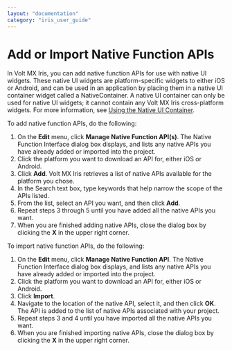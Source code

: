 ```yaml
---
layout: "documentation"
category: "iris_user_guide"
---
```

                          


Add or Import Native Function APIs
==================================

In Volt MX Iris, you can add native function APIs for use with native UI widgets. These native UI widgets are platform-specific widgets to either iOS or Android, and can be used in an application by placing them in a native UI container widget called a NativeContainer. A native UI container can only be used for native UI widgets; it cannot contain any Volt MX Iris cross-platform widgets. For more information, see [Using the Native UI Container](NativePlatformWidgets.html).

To add native function APIs, do the following:

1.  On the **Edit** menu, click **Manage Native Function API(s)**. The Native Function Interface dialog box displays, and lists any native APIs you have already added or imported into the project.
2.  Click the platform you want to download an API for, either iOS or Android.
3.  Click **Add**. Volt MX Iris retrieves a list of native APIs available for the platform you chose.
4.  In the Search text box, type keywords that help narrow the scope of the APIs listed.
5.  From the list, select an API you want, and then click **Add**.
6.  Repeat steps 3 through 5 until you have added all the native APIs you want.
7.  When you are finished adding native APIs, close the dialog box by clicking the **X** in the upper right corner.

To import native function APIs, do the following:

1.  On the **Edit** menu, click **Manage Native Function API**. The Native Function Interface dialog box displays, and lists any native APIs you have already added or imported into the project.
2.  Click the platform you want to download an API for, either iOS or Android.
3.  Click **Import**.
4.  Navigate to the location of the native API, select it, and then click **OK**. The API is added to the list of native APIs associated with your project.
5.  Repeat steps 3 and 4 until you have imported all the native APIs you want.
6.  When you are finished importing native APIs, close the dialog box by clicking the **X** in the upper right corner.
